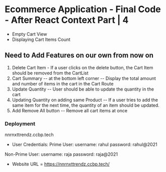 # Ecommerce Application - Final Code - After React Context Part | 4

- Empty Cart View
- Displaying Cart Items Count

## Need to Add Features on our own from now on
1) Delete Cart Item - If a user clicks on the delete button, the Cart Item should be removed from the CartList
2) Cart Summary -- at the bottom left corner -- Display the total amount and number of items in the cart in the Cart Route
3) Update Quantity -- User should be able to update the quantity in the cart
4) Updating Quantity on adding same Product -- If a user tries to add the same item for the next time, the quantity of an item should be updated.
5) Add Remove All button -- Remove all cart items at once
  
### Deployment

nnrnxttrendz.ccbp.tech

- User Credentials:
Prime User:
username: rahul
password: rahul@2021

Non-Prime User:
username: raja
password: raja@2021

- Website URL =  https://nnrnxttrendz.ccbp.tech/
